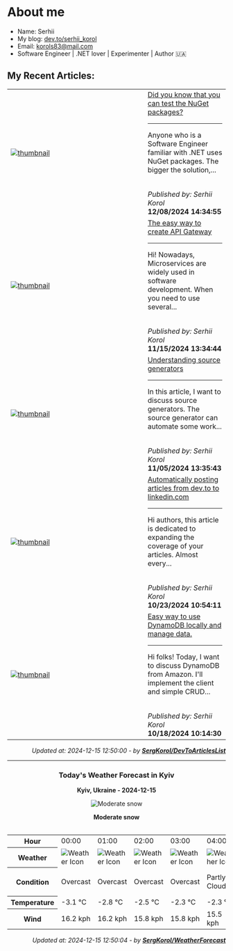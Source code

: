 <h1>About me</h1>

- Name: Serhii
- My blog: [dev.to/serhii_korol](https://dev.to/serhii_korol_ab7776c50dba)
- Email: [korols83@mail.com](mailto:korols83@mail.com)
- Software Engineer | .NET lover | Experimenter | Author 🇺🇦

<h2>My Recent Articles:</h2>

<table>
        <tr>
<td width="300px"><a href="https://dev.to/serhii_korol_ab7776c50dba/did-you-know-that-you-can-test-the-nuget-packages-5d4p"><img src="https://media2.dev.to/dynamic/image/width=1000,height=420,fit=cover,gravity=auto,format=auto/https%3A%2F%2Fdev-to-uploads.s3.amazonaws.com%2Fuploads%2Farticles%2F32kicmbnhv9q7hk6b4av.png" alt="thumbnail"></a></td>
<td><a href="https://dev.to/serhii_korol_ab7776c50dba/did-you-know-that-you-can-test-the-nuget-packages-5d4p">Did you know that you can test the NuGet packages?</a><hr><p>Anyone who is a Software Engineer familiar with .NET uses NuGet packages. The bigger the solution,...</p><br><i>Published by: Serhii Korol</i><br><b>12/08/2024 14:34:55</b></td>
</tr>
<tr>
<td width="300px"><a href="https://dev.to/serhii_korol_ab7776c50dba/the-easy-way-to-create-api-gateway-36h9"><img src="https://media2.dev.to/dynamic/image/width=1000,height=420,fit=cover,gravity=auto,format=auto/https%3A%2F%2Fdev-to-uploads.s3.amazonaws.com%2Fuploads%2Farticles%2Fzsnn35fkzt12b4g5jx6f.jpg" alt="thumbnail"></a></td>
<td><a href="https://dev.to/serhii_korol_ab7776c50dba/the-easy-way-to-create-api-gateway-36h9">The easy way to create API Gateway</a><hr><p>Hi! Nowadays, Microservices are widely used in software development. When you need to use several...</p><br><i>Published by: Serhii Korol</i><br><b>11/15/2024 13:34:44</b></td>
</tr>
<tr>
<td width="300px"><a href="https://dev.to/serhii_korol_ab7776c50dba/understanding-source-generators-60a"><img src="https://media2.dev.to/dynamic/image/width=1000,height=420,fit=cover,gravity=auto,format=auto/https%3A%2F%2Fdev-to-uploads.s3.amazonaws.com%2Fuploads%2Farticles%2Fn94bx4cdy6ce5nrmsvuh.jpg" alt="thumbnail"></a></td>
<td><a href="https://dev.to/serhii_korol_ab7776c50dba/understanding-source-generators-60a">Understanding source generators</a><hr><p>In this article, I want to discuss source generators. The source generator can automate some work...</p><br><i>Published by: Serhii Korol</i><br><b>11/05/2024 13:35:43</b></td>
</tr>
<tr>
<td width="300px"><a href="https://dev.to/serhii_korol_ab7776c50dba/automatically-posting-articles-from-devto-to-linkedincom-17p5"><img src="https://media2.dev.to/dynamic/image/width=1000,height=420,fit=cover,gravity=auto,format=auto/https%3A%2F%2Fdev-to-uploads.s3.amazonaws.com%2Fuploads%2Farticles%2F5cykmama5ywx9r6pjrpj.png" alt="thumbnail"></a></td>
<td><a href="https://dev.to/serhii_korol_ab7776c50dba/automatically-posting-articles-from-devto-to-linkedincom-17p5">Automatically posting articles from dev.to to linkedin.com</a><hr><p>Hi authors, this article is dedicated to expanding the coverage of your articles. Almost every...</p><br><i>Published by: Serhii Korol</i><br><b>10/23/2024 10:54:11</b></td>
</tr>
<tr>
<td width="300px"><a href="https://dev.to/serhii_korol_ab7776c50dba/easy-way-to-use-dynamodb-locally-and-manage-data-481o"><img src="https://media2.dev.to/dynamic/image/width=1000,height=420,fit=cover,gravity=auto,format=auto/https%3A%2F%2Fdev-to-uploads.s3.amazonaws.com%2Fuploads%2Farticles%2Fd30cvjrlt3c7871mkymi.png" alt="thumbnail"></a></td>
<td><a href="https://dev.to/serhii_korol_ab7776c50dba/easy-way-to-use-dynamodb-locally-and-manage-data-481o">Easy way to use DynamoDB locally and manage data.</a><hr><p>Hi folks! Today, I want to discuss DynamoDB from Amazon. I'll implement the client and simple CRUD...</p><br><i>Published by: Serhii Korol</i><br><b>10/18/2024 10:14:30</b></td>
</tr>

</table>

<div align="right">

<i>Updated at: 2024-12-15 12:50:00 - by <b>[SergKorol/DevToArticlesList](https://github.com/SergKorol/DevToArticlesList)</b></i>

</div>

<hr>
<div align="center">
<h3>Today's Weather Forecast in Kyiv</h3>

<b>Kyiv, Ukraine - 2024-12-15</b>

<img src="https://cdn.weatherapi.com/weather/64x64/day/332.png" alt="Moderate snow" />

<b>Moderate snow</b>
</div>

<table>
    <table>
<tr><th>Hour</th>
<td>00:00</td>
<td>01:00</td>
<td>02:00</td>
<td>03:00</td>
<td>04:00</td>
<td>05:00</td>
<td>06:00</td>
<td>07:00</td>
<td>08:00</td>
<td>09:00</td>
<td>10:00</td>
<td>11:00</td>
<td>12:00</td>
<td>13:00</td>
<td>14:00</td>
<td>15:00</td>
<td>16:00</td>
<td>17:00</td>
<td>18:00</td>
<td>19:00</td>
<td>20:00</td>
<td>21:00</td>
<td>22:00</td>
<td>23:00</td>
</tr>
<tr><th>Weather</th>
<td><img src="https://cdn.weatherapi.com/weather/64x64/night/122.png" alt="Weather Icon"></td>
<td><img src="https://cdn.weatherapi.com/weather/64x64/night/122.png" alt="Weather Icon"></td>
<td><img src="https://cdn.weatherapi.com/weather/64x64/night/122.png" alt="Weather Icon"></td>
<td><img src="https://cdn.weatherapi.com/weather/64x64/night/122.png" alt="Weather Icon"></td>
<td><img src="https://cdn.weatherapi.com/weather/64x64/night/116.png" alt="Weather Icon"></td>
<td><img src="https://cdn.weatherapi.com/weather/64x64/night/116.png" alt="Weather Icon"></td>
<td><img src="https://cdn.weatherapi.com/weather/64x64/night/119.png" alt="Weather Icon"></td>
<td><img src="https://cdn.weatherapi.com/weather/64x64/night/119.png" alt="Weather Icon"></td>
<td><img src="https://cdn.weatherapi.com/weather/64x64/day/311.png" alt="Weather Icon"></td>
<td><img src="https://cdn.weatherapi.com/weather/64x64/day/311.png" alt="Weather Icon"></td>
<td><img src="https://cdn.weatherapi.com/weather/64x64/day/122.png" alt="Weather Icon"></td>
<td><img src="https://cdn.weatherapi.com/weather/64x64/day/122.png" alt="Weather Icon"></td>
<td><img src="https://cdn.weatherapi.com/weather/64x64/day/311.png" alt="Weather Icon"></td>
<td><img src="https://cdn.weatherapi.com/weather/64x64/day/326.png" alt="Weather Icon"></td>
<td><img src="https://cdn.weatherapi.com/weather/64x64/day/332.png" alt="Weather Icon"></td>
<td><img src="https://cdn.weatherapi.com/weather/64x64/day/332.png" alt="Weather Icon"></td>
<td><img src="https://cdn.weatherapi.com/weather/64x64/night/311.png" alt="Weather Icon"></td>
<td><img src="https://cdn.weatherapi.com/weather/64x64/night/119.png" alt="Weather Icon"></td>
<td><img src="https://cdn.weatherapi.com/weather/64x64/night/311.png" alt="Weather Icon"></td>
<td><img src="https://cdn.weatherapi.com/weather/64x64/night/326.png" alt="Weather Icon"></td>
<td><img src="https://cdn.weatherapi.com/weather/64x64/night/311.png" alt="Weather Icon"></td>
<td><img src="https://cdn.weatherapi.com/weather/64x64/night/311.png" alt="Weather Icon"></td>
<td><img src="https://cdn.weatherapi.com/weather/64x64/night/332.png" alt="Weather Icon"></td>
<td><img src="https://cdn.weatherapi.com/weather/64x64/night/332.png" alt="Weather Icon"></td>
</tr>
<tr><th>Condition</th>
<td>Overcast </td>
<td>Overcast </td>
<td>Overcast </td>
<td>Overcast </td>
<td>Partly Cloudy </td>
<td>Partly Cloudy </td>
<td>Cloudy </td>
<td>Cloudy </td>
<td>Light freezing rain</td>
<td>Light freezing rain</td>
<td>Overcast </td>
<td>Overcast </td>
<td>Light freezing rain</td>
<td>Light snow</td>
<td>Moderate snow</td>
<td>Moderate snow</td>
<td>Light freezing rain</td>
<td>Cloudy </td>
<td>Light freezing rain</td>
<td>Light snow</td>
<td>Light freezing rain</td>
<td>Light freezing rain</td>
<td>Moderate snow</td>
<td>Moderate snow</td>
</tr>
<tr><th>Temperature</th>
<td>-3.1 °C</td>
<td>-2.8 °C</td>
<td>-2.5 °C</td>
<td>-2.3 °C</td>
<td>-2.3 °C</td>
<td>-2.2 °C</td>
<td>-2.5 °C</td>
<td>-2.7 °C</td>
<td>-2.8 °C</td>
<td>-2.4 °C</td>
<td>-1.8 °C</td>
<td>-1 °C</td>
<td>-0.5 °C</td>
<td>-0.3 °C</td>
<td>-0.5 °C</td>
<td>-0.4 °C</td>
<td>-0.1 °C</td>
<td>-0.2 °C</td>
<td>-0.4 °C</td>
<td>-0.3 °C</td>
<td>-0.2 °C</td>
<td>-0.2 °C</td>
<td>-0.3 °C</td>
<td>-0.3 °C</td>
</tr>
<tr><th>Wind</th>
<td>16.2 kph</td>
<td>16.2 kph</td>
<td>15.8 kph</td>
<td>15.8 kph</td>
<td>15.5 kph</td>
<td>15.8 kph</td>
<td>16.2 kph</td>
<td>16.9 kph</td>
<td>16.9 kph</td>
<td>17.3 kph</td>
<td>18 kph</td>
<td>19.1 kph</td>
<td>20.2 kph</td>
<td>20.5 kph</td>
<td>20.5 kph</td>
<td>21.6 kph</td>
<td>22 kph</td>
<td>20.9 kph</td>
<td>22 kph</td>
<td>22 kph</td>
<td>19.1 kph</td>
<td>19.4 kph</td>
<td>22.7 kph</td>
<td>23.8 kph</td>
</tr>
</table>

</table>

<div align="right">

<i>Updated at: 2024-12-15 12:50:04 - by <b>[SergKorol/WeatherForecast](https://github.com/SergKorol/WeatherForecast)</b></i>

</div>


